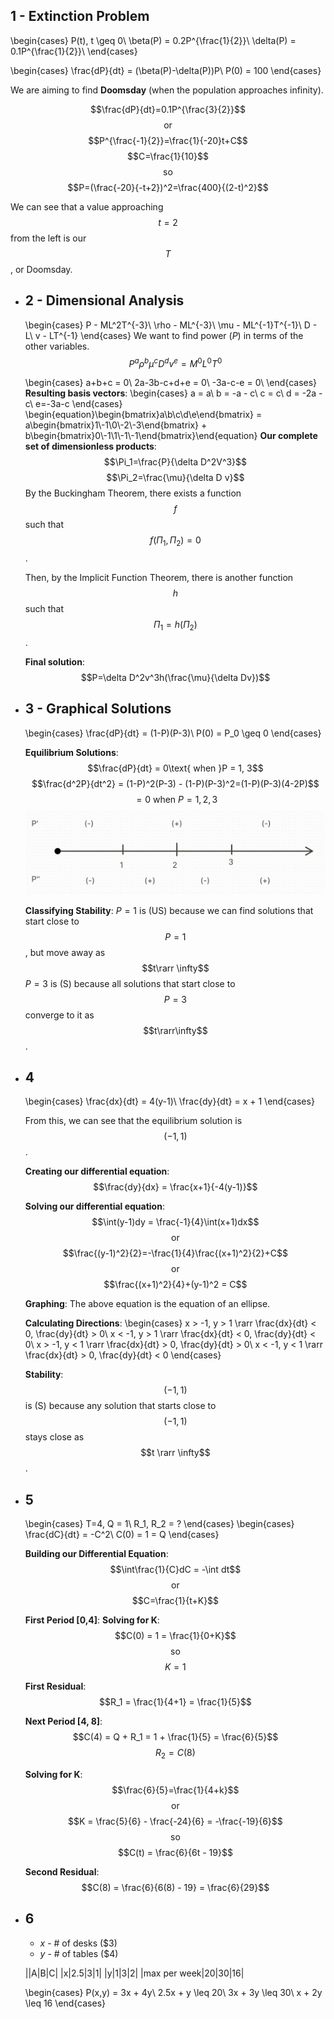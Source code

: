 ## 1 - Extinction Problem
\begin{cases}
P(t), t \geq 0\\
\beta(P) = 0.2P^{\frac{1}{2}}\\
\delta(P) = 0.1P^{\frac{1}{2}}\\
\end{cases}

\begin{cases}
\frac{dP}{dt} = (\beta(P)-\delta(P))P\\
P(0) = 100
\end{cases}

We are aiming to find **Doomsday** (when the population approaches infinity).

$$\frac{dP}{dt}=0.1P^{\frac{3}{2}}$$
$$\text{or}$$
$$P^{\frac{-1}{2}}=\frac{1}{-20}t+C$$
$$C=\frac{1}{10}$$
$$\text{so}$$
$$P=(\frac{-20}{-t+2})^2=\frac{400}{(2-t)^2}$$

We can see that a value approaching $$t = 2$$ from the left is our $$T$$, or Doomsday.
- ## 2 - Dimensional Analysis
  \begin{cases}
  P - ML^2T^{-3}\\
  \rho - ML^{-3}\\
  \mu - ML^{-1}T^{-1}\\
  D - L\\
  v - LT^{-1}
  \end{cases}
  We want to find power ($P$) in terms of the other variables.
  $$P^a\rho^b\mu^cD^dv^e=M^0L^0T^0$$
  
  \begin{cases}
  a+b+c = 0\\
  2a-3b-c+d+e = 0\\
  -3a-c-e = 0\\
  \end{cases}
  **Resulting basis vectors**:
  \begin{cases}
  a = a\\
  b = -a - c\\
  c = c\\
  d = -2a - c\\
  e=-3a-c
  \end{cases}
  \begin{equation}\begin{bmatrix}a\\b\\c\\d\\e\end{bmatrix} = a\begin{bmatrix}1\\-1\\0\\-2\\-3\end{bmatrix} + b\begin{bmatrix}0\\-1\\1\\-1\\-1\end{bmatrix}\end{equation}
  **Our complete set of dimensionless products**:
  $$\Pi_1=\frac{P}{\delta D^2V^3}$$
  $$\Pi_2=\frac{\mu}{\delta D v}$$
  By the Buckingham Theorem, there exists a function $$f$$ such that $$f(\Pi_1, \Pi_2) = 0$$.
  
  Then, by the Implicit Function Theorem, there is another function $$h$$ such that $$\Pi_1 = h(\Pi_2)$$.
  
  **Final solution**:
  $$P=\delta D^2v^3h(\frac{\mu}{\delta Dv})$$
- ## 3 - Graphical Solutions
  \begin{cases}
  \frac{dP}{dt} = (1-P)(P-3)\\
  P(0) = P_0 \geq 0
  \end{cases}
  
  **Equilibrium Solutions**:
  $$\frac{dP}{dt} = 0\text{ when }P = 1, 3$$
  $$\frac{d^2P}{dt^2} = (1-P)^2(P-3) - (1-P)(P-3)^2=(1-P)(P-3)(4-2P)$$
  $$= 0 \text{ when } P = 1,2,3$$
  ![image.png](../assets/image_1713800719273_0.png)
  
  **Classifying Stability**:
  $P=1$ is (US) because we can find solutions that start close to $$P=1$$, but move away as $$t\rarr \infty$$
  $P=3$ is (S) because all solutions that start close to $$P=3$$ converge to it as $$t\rarr\infty$$.
- ## 4
  \begin{cases}
  \frac{dx}{dt} = 4(y-1)\\
  \frac{dy}{dt} = x + 1
  \end{cases}
  
  From this, we can see that the equilibrium solution is $$(-1,1)$$.
  
  **Creating our differential equation**:
  $$\frac{dy}{dx} = \frac{x+1}{-4(y-1)}$$
  
  **Solving our differential equation**:
  $$\int(y-1)dy = \frac{-1}{4}\int(x+1)dx$$
  $$\text{or}$$
  $$\frac{(y-1)^2}{2}=-\frac{1}{4}\frac{(x+1)^2}{2}+C$$
  $$\text{or}$$
  $$\frac{(x+1)^2}{4}+(y-1)^2 = C$$
  
  **Graphing**:
  The above equation is the equation of an ellipse.
  
  **Calculating Directions**:
  \begin{cases}
  x > -1, y > 1 \rarr \frac{dx}{dt} < 0, \frac{dy}{dt} > 0\\
  x < -1, y > 1 \rarr \frac{dx}{dt} < 0, \frac{dy}{dt} < 0\\
  x > -1, y < 1 \rarr \frac{dx}{dt} > 0, \frac{dy}{dt} > 0\\
  x < -1, y < 1 \rarr \frac{dx}{dt} > 0, \frac{dy}{dt} < 0
  \end{cases}
  
  **Stability**:
  $$(-1,1)$$ is (S) because any solution that starts close to $$(-1,1)$$ stays close as $$t \rarr \infty$$.
- ## 5
  \begin{cases}
  T=4, Q = 1\\
  R_1, R_2 = ?
  \end{cases}
  \begin{cases}
  \frac{dC}{dt} = -C^2\\
  C(0) = 1 = Q
  \end{cases}
  
  **Building our Differential Equation**:
  $$\int\frac{1}{C}dC = -\int dt$$
  $$\text{or}$$
  $$C=\frac{1}{t+K}$$
  
  **First Period [0,4]**:
  **Solving for K**:
  $$C(0) = 1 = \frac{1}{0+K}$$
  $$\text{so}$$
  $$K = 1$$
  
  **First Residual**:
  $$R_1 = \frac{1}{4+1} = \frac{1}{5}$$
  
  **Next Period [4, 8]**:
  $$C(4) = Q + R_1 = 1 + \frac{1}{5} = \frac{6}{5}$$
  $$R_2 = C(8)$$
  
  **Solving for K**:
  $$\frac{6}{5}=\frac{1}{4+k}$$
  $$\text{or}$$
  $$K = \frac{5}{6} - \frac{-24}{6} = -\frac{-19}{6}$$
  $$\text{so}$$
  $$C(t) = \frac{6}{6t - 19}$$
  
  **Second Residual**:
  $$C(8) = \frac{6}{6(8) - 19} = \frac{6}{29}$$
- ## 6
  * *x* - # of desks ($3)
  * *y* - # of tables ($4)
  
  ||A|B|C|
  |x|2.5|3|1|
  |y|1|3|2|
  |max per week|20|30|16|
  
  \begin{cases}
  P(x,y) = 3x + 4y\\
  2.5x + y \leq 20\\
  3x + 3y \leq 30\\
  x + 2y \leq 16
  \end{cases}